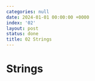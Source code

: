 ```yaml
---
categories: null
date: 2024-01-01 00:00:00 +0000
index: '02'
layout: post
status: done
title: 02 Strings
---
```


# Strings